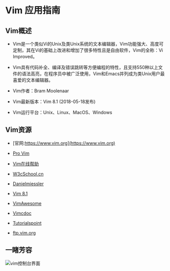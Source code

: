 # Vim 应用指南 

## Vim概述
* Vim是一个类似Vi的Unix及类Unix系统的文本编辑器，Vim功能强大、高度可定制，其在Vi的基础上改进和增加了很多特性且是自由软件，Vim的全称：Vi Improved。

* Vim具有代码补全、编译及错误跳转等方便编程的特性，且支持550种以上文件的语法高亮，在程序员中被广泛使用，Vim和Emacs并列成为类Unix用户最喜爱的文本编辑器。

* Vim作者：Bram Moolenaar

* Vim最新版本：Vim 8.1 (2018-05-18发布)

* Vim运行平台：Unix、Linux、MacOS、Windows

## Vim资源
* [官网:https://www.vim.org](https://www.vim.org)

* [Pro Vim](http://file.allitebooks.com/20151127/Pro%20Vim.pdf)

* [Vim在线帮助](http://vimdoc.sourceforge.net/htmldoc/usr_toc.html)

* [W3cSchool.cn](https://www.w3cschool.cn/vim/)

* [Danielmiessler](https://danielmiessler.com/study/vim/)

* [Vim 8.1](http://www.linuxfromscratch.org/blfs/view/svn/postlfs/vim.html)

* [VimAwesome](https://vimawesome.com/)

* [Vimcdoc](http://vimcdoc.sourceforge.net/)

* [Tutorialspoint](https://www.tutorialspoint.com/vim/index.htm)

* [ftp.vim.org](http://ftp.vim.org/)

## 一睹芳容
![vim控制台界面](http://vimtutorial-1254400168.cossh.myqcloud.com/vimcli.png)
